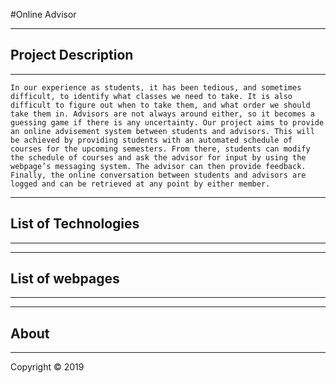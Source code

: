 #Online Advisor 

-----------------------
## Project Description
-----------------------
    In our experience as students, it has been tedious, and sometimes difficult, to identify what classes we need to take. It is also difficult to figure out when to take them, and what order we should take them in. Advisors are not always around either, so it becomes a guessing game if there is any uncertainty. Our project aims to provide an online advisement system between students and advisors. This will be achieved by providing students with an automated schedule of courses for the upcoming semesters. From there, students can modify the schedule of courses and ask the advisor for input by using the webpage’s messaging system. The advisor can then provide feedback. Finally, the online conversation between students and advisors are logged and can be retrieved at any point by either member.

-----------------------
## List of Technologies
-----------------------



-------------------
## List of webpages
-------------------



--------
## About
--------
Copyright © 2019 
